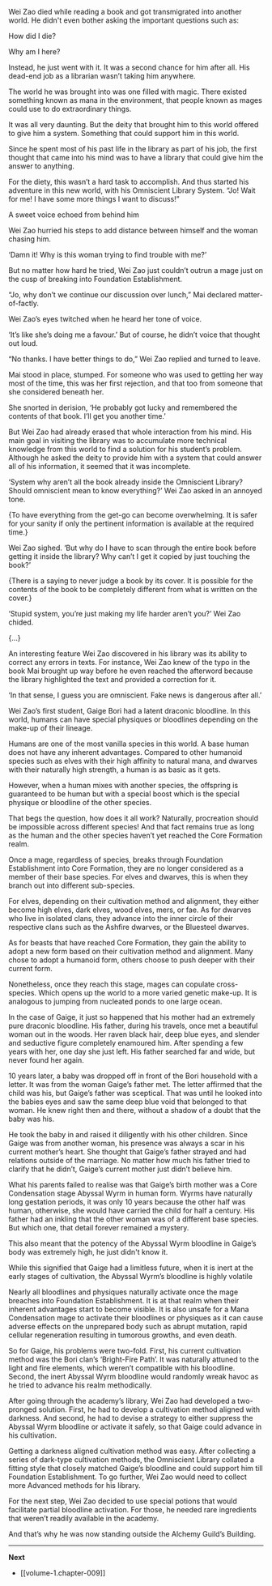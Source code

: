 
Wei Zao died while reading a book and got transmigrated into another world. He didn't even bother asking the important questions such as: 

How did I die?

Why am I here?

Instead, he just went with it.  It was a second chance for him after all. His dead-end job as a librarian wasn’t taking him anywhere.

The world he was brought into was one filled with magic. There existed something known as mana in the environment, that people known as mages could use to do extraordinary things. 

It was all very daunting. But the deity that brought him to this world offered to give him a system. Something that could support him in this world.

Since he spent most of his past life in the library as part of his job, the first thought that came into his mind was to have a library that could give him the answer to anything.

For the diety, this wasn’t a hard task to accomplish. And thus started his adventure in this new world, with his Omniscient Library System.
“Jo! Wait for me! I have some more things I want to discuss!”

A sweet voice echoed from behind him

Wei Zao hurried his steps to add distance between himself and the woman chasing him.

‘Damn it! Why is this woman trying to find trouble with me?’

But no matter how hard he tried, Wei Zao just couldn’t outrun a mage just on the cusp of breaking into Foundation Establishment.

“Jo, why don’t we continue our discussion over lunch,” Mai declared matter-of-factly.

Wei Zao’s eyes twitched when he heard her tone of voice.

‘It’s like she’s doing me a favour.’ But of course, he didn’t voice that thought out loud.

“No thanks. I have better things to do,” Wei Zao replied and turned to leave.

Mai stood in place, stumped. For someone who was used to getting her way most of the time, this was her first rejection, and that too from someone that she considered beneath her.

She snorted in derision, ‘He probably got lucky and remembered the contents of that book. I’ll get you another time.’


But Wei Zao had already erased that whole interaction from his mind. His main goal in visiting the library was to accumulate more technical knowledge from this world to find a solution for his student’s problem. Although he asked the deity to provide him with a system that could answer all of his information, it seemed that it was incomplete.

‘System why aren’t all the book already inside the Omniscient Library? Should omniscient mean to know everything?’ Wei Zao asked in an annoyed tone.

{To have everything from the get-go can become overwhelming. It is safer for your sanity if only the pertinent information is available at the required time.}

Wei Zao sighed. ‘But why do I have to scan through the entire book before getting it inside the library? Why can’t I get it copied by just touching the book?’

{There is a saying to never judge a book by its cover. It is possible for the contents of the book to be completely different from what is written on the cover.}

‘Stupid system, you’re just making my life harder aren’t you?’ Wei Zao chided.

{…}

An interesting feature Wei Zao discovered in his library was its ability to correct any errors in texts. For instance, Wei Zao knew of the typo in the book Mai brought up way before he even reached the afterword because the library highlighted the text and provided a correction for it.

‘In that sense, I guess you are omniscient. Fake news is dangerous after all.’

Wei Zao’s first student, Gaige Bori had a latent draconic bloodline. In this world, humans can have special physiques or bloodlines depending on the make-up of their lineage.

Humans are one of the most vanilla species in this world. A base human does not have any inherent advantages. Compared to other humanoid species such as elves with their high affinity to natural mana, and dwarves with their naturally high strength, a human is as basic as it gets.

However, when a human mixes with another species, the offspring is guaranteed to be human but with a special boost which is the special physique or bloodline of the other species.

That begs the question, how does it all work? Naturally, procreation should be impossible across different species! And that fact remains true as long as the human and the other species haven’t yet reached the Core Formation realm.

Once a mage, regardless of species, breaks through Foundation Establishment into Core Formation, they are no longer considered as a member of their base species. For elves and dwarves, this is when they branch out into different sub-species. 

For elves, depending on their cultivation method and alignment, they either become high elves, dark elves, wood elves, mers, or fae. As for dwarves who live in isolated clans, they advance into the inner circle of their respective clans such as the Ashfire dwarves, or the Bluesteel dwarves.

As for beasts that have reached Core Formation, they gain the ability to adopt a new form based on their cultivation method and alignment. Many chose to adopt a humanoid form, others choose to push deeper with their current form.

Nonetheless, once they reach this stage, mages can copulate cross-species. Which opens up the world to a more varied genetic make-up. It is analogous to jumping from nucleated ponds to one large ocean.

In the case of Gaige, it just so happened that his mother had an extremely pure draconic bloodline. His father, during his travels, once met a beautiful woman out in the woods. Her raven black hair, deep blue eyes, and slender and seductive figure completely enamoured him. After spending a few years with her, one day she just left. His father searched far and wide, but never found her again.

10 years later, a baby was dropped off in front of the Bori household with a letter. It was from the woman Gaige’s father met. The letter affirmed that the child was his, but Gaige’s father was sceptical. That was until he looked into the babies eyes and saw the same deep blue void that belonged to that woman. He knew right then and there, without a shadow of a doubt that the baby was his.

He took the baby in and raised it diligently with his other children. Since Gaige was from another woman, his presence was always a scar in his current mother’s heart. She thought that Gaige’s father strayed and had relations outside of the marriage. No matter how much his father tried to clarify that he didn’t, Gaige’s current mother just didn’t believe him.

What his parents failed to realise was that Gaige’s birth mother was a Core Condensation stage Abyssal Wyrm in human form. Wyrms have naturally long gestation periods, it was only 10 years because the other half was human, otherwise, she would have carried the child for half a century. His father had an inkling that the other woman was of a different base species. But which one, that detail forever remained a mystery.

This also meant that the potency of the Abyssal Wyrm bloodline in Gaige’s body was extremely high, he just didn't know it.

While this signified that Gaige had a limitless future, when it is inert at the early stages of cultivation, the Abyssal Wyrm’s bloodline is highly volatile 

Nearly all bloodlines and physiques naturally activate once the mage breaches into Foundation Establishment. It is at that realm when their inherent advantages start to become visible. It is also unsafe for a Mana Condensation mage to activate their bloodlines or physiques as it can cause adverse effects on the unprepared body such as abrupt mutation, rapid cellular regeneration resulting in tumorous growths, and even death.

So for Gaige, his problems were two-fold. First, his current cultivation method was the Bori clan’s ‘Bright-Fire Path’. It was naturally attuned to the light and fire elements, which weren’t compatible with his bloodline. Second, the inert Abyssal Wyrm bloodline would randomly wreak havoc as he tried to advance his realm methodically.

After going through the academy’s library, Wei Zao had developed a two-pronged solution. First, he had to develop a cultivation method aligned with darkness. And second, he had to devise a strategy to either suppress the Abyssal Wyrm bloodline or activate it safely, so that Gaige could advance in his cultivation.

Getting a darkness aligned cultivation method was easy. After collecting a series of dark-type cultivation methods, the Omniscient Library collated a fitting style that closely matched Gaige’s bloodline and could support him till Foundation Establishment. To go further, Wei Zao would need to collect more Advanced methods for his library.

For the next step, Wei Zao decided to use special potions that would facilitate partial bloodline activation. For those, he needed rare ingredients that weren’t readily available in the academy. 

And that’s why he was now standing outside the Alchemy Guild’s Building.

____

**Next**
* [[volume-1.chapter-009]]